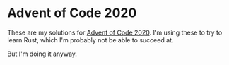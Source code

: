 # Advent of Code 2020

These are my solutions for [Advent of Code 2020](https://adventofcode.com/year/2020). I'm using these
to try to learn Rust, which I'm probably not be able to succeed at.

But I'm doing it anyway.
